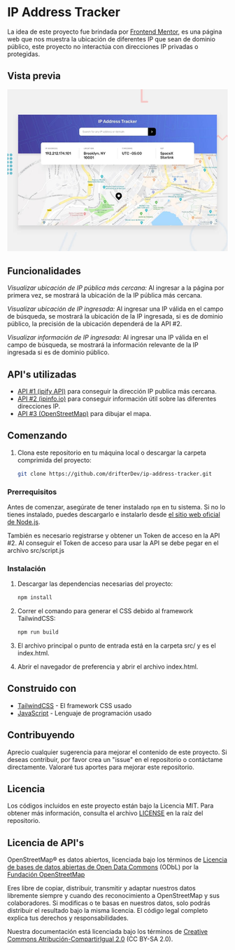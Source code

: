 # IP Address Tracker

La idea de este proyecto fue brindada por [Frontend Mentor](https://www.frontendmentor.io), es una página web que nos muestra la ubicación de diferentes IP que sean de dominio público, este proyecto no interactúa con direcciones IP privadas o protegidas.

## Vista previa

<img src="./design/desktop-preview.jpg">

## Funcionalidades

_Visualizar ubicación de IP pública más cercana:_ Al ingresar a la página por primera vez, se mostrará la ubicación de la IP pública más cercana.

_Visualizar ubicación de IP ingresada:_ Al ingresar una IP válida en el campo de búsqueda, se mostrará la ubicación de la IP ingresada, si es de dominio público, la precisión de la ubicación dependerá de la API #2.

_Visualizar información de IP ingresada:_ Al ingresar una IP válida en el campo de búsqueda, se mostrará la información relevante de la IP ingresada si es de dominio público.

## API's utilizadas

- [API #1 (ipify API)](https://api.ipify.org/?format=json) para conseguir la dirección IP publica más cercana.
- [API #2 (ipinfo.io)](https://ipinfo.io/) para conseguir información útil sobre las diferentes direcciones IP.
- [API #3 (OpenStreetMap)](https://www.openstreetmap.org/) para dibujar el mapa.

## Comenzando 

1. Clona este repositorio en tu máquina local o descargar la carpeta comprimida del proyecto:

   ```bash
   git clone https://github.com/drifterDev/ip-address-tracker.git
   ```

### Prerrequisitos 

Antes de comenzar, asegúrate de tener instalado `npm` en tu sistema. Si no lo tienes instalado, puedes descargarlo e instalarlo desde [el sitio web oficial de Node.js](https://nodejs.org/).

También es necesario registrarse y obtener un Token de acceso en la API #2. Al conseguir el Token de acceso para usar la API se debe pegar en el archivo src/script.js

### Instalación 

1. Descargar las dependencias necesarias del proyecto:

   ```bash
   npm install
   ```

2. Correr el comando para generar el CSS debido al framework TailwindCSS:

   ```bash
   npm run build
   ```

3. El archivo principal o punto de entrada está en la carpeta src/ y es el index.html.

4. Abrir el navegador de preferencia y abrir el archivo index.html.

## Construido con 

* [TailwindCSS](https://tailwindcss.com/) - El framework CSS usado
* [JavaScript](https://developer.mozilla.org/es/docs/Web/JavaScript) - Lenguaje de programación usado

## Contribuyendo 

Aprecio cualquier sugerencia para mejorar el contenido de este proyecto. Si deseas contribuir, por favor crea un "issue" en el repositorio o contáctame directamente. Valoraré tus aportes para mejorar este repositorio.

## Licencia 

Los códigos incluidos en este proyecto están bajo la Licencia MIT. Para obtener más información, consulta el archivo [LICENSE](LICENSE) en la raíz del repositorio.

## Licencia de API's

OpenStreetMap® es datos abiertos, licenciada bajo los términos de [Licencia de bases de datos abiertas de Open Data Commons](https://opendatacommons.org/licenses/odbl/) (ODbL) por la [Fundación OpenStreetMap](https://wiki.osmfoundation.org/wiki/Main_Page)

Eres libre de copiar, distribuir, transmitir y adaptar nuestros datos libremente siempre y cuando des reconocimiento a OpenStreetMap y sus colaboradores. Si modificas o te basas en nuestros datos, solo podrás distribuir el resultado bajo la misma licencia. El código legal completo explica tus derechos y responsabilidades.

Nuestra documentación está licenciada bajo los términos de [Creative Commons Atribución-CompartirIgual 2.0](https://creativecommons.org/licenses/by-sa/2.0/deed.es) (CC BY-SA 2.0).